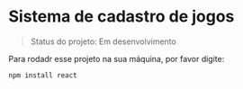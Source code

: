 <h1> Sistema de cadastro de jogos </h1>

>Status do projeto: Em desenvolvimento

Para rodadr esse projeto na sua máquina, por favor digite:
```
npm install react
```
